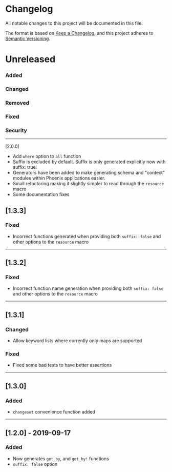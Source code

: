 Changelog
=========
All notable changes to this project will be documented in this file.

The format is based on [Keep a Changelog](https://keepachangelog.com/en/1.0.0/),
and this project adheres to [Semantic Versioning](https://semver.org/spec/v2.0.0.html).

Unreleased
==========
### Added

### Changed

### Removed

### Fixed

### Security

---
[2.0.0]
- Add `where` option to `all` function
- Suffix is excluded by default. Suffix is only generated explicitly now with suffix: true.
- Generators have been added to make generating schema and "context" modules within Phoenix applications easier.
- Small refactoring making it slightly simpler to read through the `resource` macro
- Some documentation fixes

[1.3.3]
-------
### Fixed
- Incorrect functions generated when providing both `suffix: false` and other  options to the `resource` macro

---

[1.3.2]
-------
### Fixed
- Incorrect function name generation when providing both `suffix: false` and other options to the `resource` macro

---

[1.3.1]
-------
### Changed
- Allow keyword lists where currently only maps are supported

### Fixed
- Fixed some bad tests to have better assertions

---

[1.3.0]
-------
### Added
- `changeset` convenience function added

---

[1.2.0] - 2019-09-17
--------------------
### Added
- Now generates `get_by`, and `get_by!` functions
- `suffix: false` option
